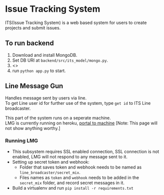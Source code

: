 # Issue Tracking System
ITS(Issue Tracking System) is a web based system for users to create projects and submit issues.

## To run backend
1. Download and install MongoDB.
2. Set DB URI at `backend/src/its_model/mongo.py`.
3. <>
4. run `python app.py` to start.

## Line Message Gun
Handles message sent by users via line. \
To get Line user id for further use of the system, type `get id` to ITS Line broadcaster.

This part of the system runs on a seperate machine. \
LMG is currently running on heroku, [portal to machine](https://line-issue-broadcaster.herokuapp.com/) [Note: This page will not show anything worthy.]

### Running LMG
* This subsystem requires SSL enabled connection, SSL connection is not enabled, LMG will not respond to any message sent to it.
* Setting up secret token and webhook:
    * Folder that saves token and webhook needs to be named as `line_broadcaster/secret_mix`.
    * Files names as `token` and `webhook` needs to be added in the `secret_mix` folder, and record secret messages in it.
* Build a virtualenv and run `pip install -r requirements.txt`
